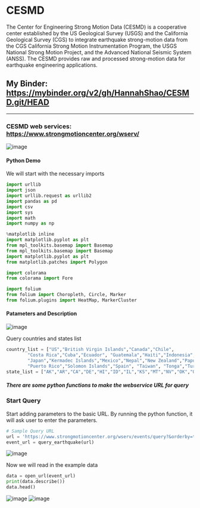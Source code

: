 # CESMD

The Center for Engineering Strong Motion Data (CESMD) is a cooperative center established by the US Geological Survey (USGS) and the California Geological Survey (CGS) to integrate earthquake strong-motion data from the CGS California Strong Motion Instrumentation Program, the USGS National Strong Motion Project, and the Advanced National Seismic System (ANSS). The CESMD provides raw and processed strong-motion data for earthquake engineering applications.

## My Binder: https://mybinder.org/v2/gh/HannahShao/CESMD.git/HEAD
----
### CESMD web services: https://www.strongmotioncenter.org/wserv/
![image](https://user-images.githubusercontent.com/74167887/171951585-d8d5909d-619a-4cb2-a8ed-85a9c4789af4.png)

#### Python Demo

We will start with the necessary imports
```Python
import urllib
import json
import urllib.request as urllib2
import pandas as pd
import csv
import sys
import math
import numpy as np

%matplotlib inline
import matplotlib.pyplot as plt
from mpl_toolkits.basemap import Basemap
from mpl_toolkits.basemap import Basemap
import matplotlib.pyplot as plt
from matplotlib.patches import Polygon

import colorama
from colorama import Fore

import folium
from folium import Choropleth, Circle, Marker
from folium.plugins import HeatMap, MarkerCluster
```

#### Patameters and Description
![image](https://user-images.githubusercontent.com/74167887/172212209-3ee0cf25-6c8d-453f-aa09-6475a8ee07e8.png)


Query countries and states list
``` Python
country_list = ["US","British Virgin Islands","Canada","Chile",
        "Costa Rica","Cuba","Ecuador", "Guatemala","Haiti","Indonesia","Italy",
        "Japan","Kermadec Islands","Mexico","Nepal","New Zealand","Papua New Guinea",
        "Puerto Rico","Solomon Islands","Spain", "Taiwan", "Tonga","Turkey","Vanuatu"]
state_list = ["AK","AR","CA","DE","HI","ID","IL","KS","MT","NV","OK","OR","SC","VA","WA"]
```

##### There are some python functions to make the webservice URL for query

### Start Query

Start adding parameters to the basic URL.
By running the python function, it will ask user to enter the parameters. 
```Python
# Sample Query URL 
url = 'https://www.strongmotioncenter.org/wserv/events/query?&orderby=time&format=csv&nodata=404' # initial url with csv format
event_url = query_earthquake(url)
```
![image](https://user-images.githubusercontent.com/74167887/172213349-b4399787-b038-4771-bfa5-cf518498e834.png)

Now we will read in the example data
```Python
data = open_url(event_url)
print(data.describe())
data.head()
```
![image](https://user-images.githubusercontent.com/74167887/172213523-78f5a3ac-a543-470c-83d5-90cad4933284.png)
![image](https://user-images.githubusercontent.com/74167887/172215295-1b802fe1-f901-457b-b915-56e3e265dd87.png)
